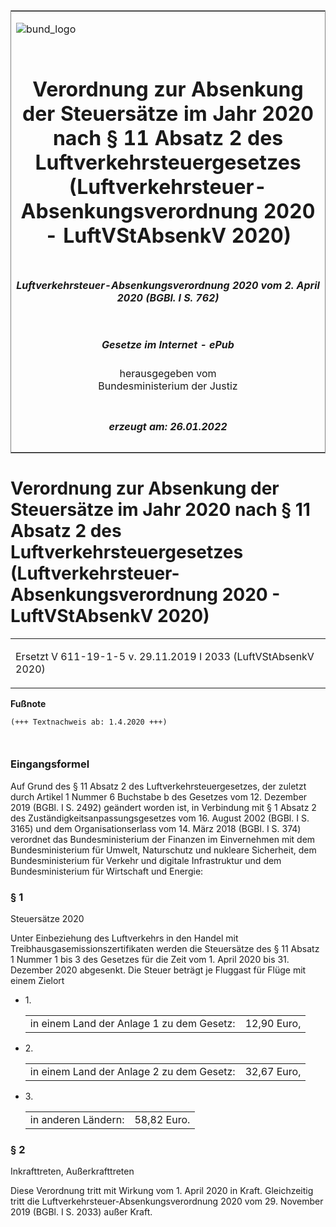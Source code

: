 <span id="DECKBLATT.html"></span>

<table border="0" frame="border" width="100%">

<tr valign="top">

<td align="left">

![bund\_logo](BfJ_2021_Web_de_de.gif)

</td>

<td align="right">

 

</td>

</tr>

<tr align="center" valign="middle">

<td colspan="2">

# Verordnung zur Absenkung der Steuersätze im Jahr 2020 nach § 11 Absatz 2 des Luftverkehrsteuergesetzes (Luftverkehrsteuer-Absenkungsverordnung 2020 - LuftVStAbsenkV 2020)

</td>

</tr>

<tr align="center" valign="middle">

<td colspan="2">

##### Luftverkehrsteuer-Absenkungsverordnung 2020 vom 2. April 2020 (BGBl. I S. 762)

</td>

</tr>

<tr align="center" valign="middle">

<td colspan="2">

  
  

##### Gesetze im Internet - ePub  
  
herausgegeben vom  
Bundesministerium der Justiz

</td>

</tr>

<tr align="center" valign="bottom">

<td colspan="2">

  
  

##### erzeugt am: 26.01.2022

</td>

</tr>

</table>

<span id="BJNR076200020.html"></span>

# Verordnung zur Absenkung der Steuersätze im Jahr 2020 nach § 11 Absatz 2 des Luftverkehrsteuergesetzes (Luftverkehrsteuer-Absenkungsverordnung 2020 - LuftVStAbsenkV 2020)

<div>

<div class="jnhtml">

<table width="100%">

<colgroup>

<col width="10%">

</col>

<col width="90%">

</col>

</colgroup>

<tr>

<td colspan="2">

Ersetzt V 611-19-1-5 v. 29.11.2019 I 2033 (LuftVStAbsenkV 2020)

</div>

</div>

</td>

</tr>

</table>

</div>

</div>

<div>

  
**Fußnote**

<div class="jnhtml">

<div>

<div class="jurAbsatz">

  

``` 
(+++ Textnachweis ab: 1.4.2020 +++)

 
```

</div>

</div>

</div>

</div>

<span id="BJNR076200020BJNE000100000.html"></span>

### Eingangsformel  

<div>

<div class="jnhtml">

<div>

<div class="jurAbsatz">

Auf Grund des § 11 Absatz 2 des Luftverkehrsteuergesetzes, der zuletzt
durch Artikel 1 Nummer 6 Buchstabe b des Gesetzes vom 12. Dezember 2019
(BGBl. I S. 2492) geändert worden ist, in Verbindung mit § 1 Absatz 2
des Zuständigkeitsanpassungsgesetzes vom 16. August 2002 (BGBl. I S.
3165) und dem Organisationserlass vom 14. März 2018 (BGBl. I S. 374)
verordnet das Bundesministerium der Finanzen im Einvernehmen mit dem
Bundesministerium für Umwelt, Naturschutz und nukleare Sicherheit, dem
Bundesministerium für Verkehr und digitale Infrastruktur und dem
Bundesministerium für Wirtschaft und Energie:

</div>

</div>

</div>

</div>

<span id="BJNR076200020BJNE000200000.html"></span>

### § 1  
Steuersätze 2020

<div>

<div class="jnhtml">

<div>

<div class="jurAbsatz">

Unter Einbeziehung des Luftverkehrs in den Handel mit
Treibhausgasemissionszertifikaten werden die Steuersätze des § 11 Absatz
1 Nummer 1 bis 3 des Gesetzes für die Zeit vom 1. April 2020 bis 31.
Dezember 2020 abgesenkt. Die Steuer beträgt je Fluggast für Flüge mit
einem Zielort

  - 1\.
    
    <div>
    
    |                                           |             |
    | :---------------------------------------- | ----------: |
    | in einem Land der Anlage 1 zu dem Gesetz: | 12,90 Euro, |
    

    </div>

  - 2\.
    
    <div>
    
    |                                           |             |
    | :---------------------------------------- | ----------: |
    | in einem Land der Anlage 2 zu dem Gesetz: | 32,67 Euro, |
    

    </div>

  - 3\.
    
    <div>
    
    |                     |             |
    | :------------------ | ----------: |
    | in anderen Ländern: | 58,82 Euro. |
    

    </div>

</div>

</div>

</div>

</div>

<span id="BJNR076200020BJNE000300000.html"></span>

### § 2  
Inkrafttreten, Außerkrafttreten

<div>

<div class="jnhtml">

<div>

<div class="jurAbsatz">

Diese Verordnung tritt mit Wirkung vom 1. April 2020 in Kraft.
Gleichzeitig tritt die Luftverkehrsteuer-Absenkungsverordnung 2020 vom
29. November 2019 (BGBl. I S. 2033) außer Kraft.

</div>

</div>

</div>

</div>
